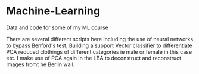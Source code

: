 # Machine-Learning
Data and code for some of my ML course

There are several different scripts here including the use of neural networks to bypass Benford's test, Building a support Vector classifier to differentiate PCA reduced clothings of different categories ie male or female in this case etc. I make use of PCA again in the LBA to deconstruct and reconstruct Images fromt he Berlin wall.

